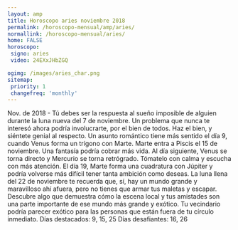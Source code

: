 ```yaml
---
layout: amp
title: Horoscopo aries noviembre 2018 
permalink: /horoscopo-mensual/amp/aries/
normallink: /horoscopo-mensual/aries/
home: FALSE
horoscopo:
 signo: aries
 video: 24EXxJHbZGQ

ogimg: /images/aries_char.png
sitemap:
 priority: 1
 changefreq: 'monthly'
---
```



Nov. de 2018 - Tú debes ser la respuesta al sueño imposible de alguien durante la luna nueva del 7 de noviembre. Un problema que nunca te interesó ahora podría involucrarte, por el bien de todos. Haz el bien, y siéntete genial al respecto. 
Un asunto romántico tiene más sentido el día 9, cuando Venus forma un trígono con Marte. 
Marte entra a Piscis el 15 de noviembre. Una fantasía podría cobrar más vida. Al día siguiente, Venus se torna directo y Mercurio se torna retrógrado. Tómatelo con calma y escucha con más atención. 
El día 19, Marte forma una cuadratura con Júpiter y podría volverse más difícil tener tanta ambición como deseas. 
La luna llena del 22 de noviembre te recuerda que, sí, hay un mundo grande y maravilloso ahí afuera, pero no tienes que armar tus maletas y escapar. Descubre algo que demuestra cómo la escena local y tus amistades son una parte importante de ese mundo más grande y exótico. Tu vecindario podría parecer exótico para las personas que están fuera de tu círculo inmediato. 
Días destacados: 9, 15, 25
Días desafiantes: 16, 26